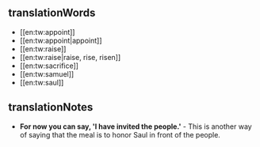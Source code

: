## translationWords

* [[en:tw:appoint]]
* [[en:tw:appoint|appoint]]
* [[en:tw:raise]]
* [[en:tw:raise|raise, rise, risen]]
* [[en:tw:sacrifice]]
* [[en:tw:samuel]]
* [[en:tw:saul]]

## translationNotes

* **For now you can say, 'I have invited the people.'** - This is another way of saying that the meal is to honor Saul in front of the people.
